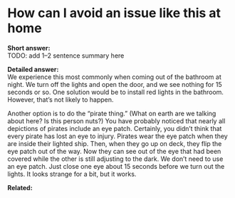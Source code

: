 # How can I avoid an issue like this at home

**Short answer:**  
TODO: add 1–2 sentence summary here

**Detailed answer:**  
We experience this most commonly when coming out of the bathroom at night.  We turn off the lights and open the door, and we see nothing for 15 seconds or so.  One solution would be to install red lights in the bathroom.  However, that’s not likely to happen.

Another option is to do the “pirate thing.”  (What on earth are we talking about here?  Is this person nuts?)  You have probably noticed that nearly all depictions of pirates include an eye patch.  Certainly, you didn’t think that every pirate has lost an eye to injury.  Pirates wear the eye patch when they are inside their lighted ship.  Then, when they go up on deck, they flip the eye patch out of the way.  Now they can see out of the eye that had been covered while the other is still adjusting to the dark.  We don’t need to use an eye patch.  Just close one eye about 15 seconds before we turn out the lights.  It looks strange for a bit, but it works.

**Related:**
<!-- TODO: list 2–3 related pages like:
- [Batteries & charging](../technology/batteries-and-charging.md)
- [Crew size](../life-on-board/crew-size.md)
-->
